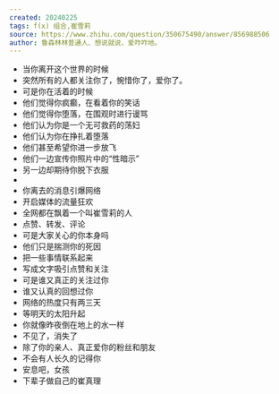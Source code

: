 ```yaml
---
created: 20240225
tags: f(x) 组合,崔雪莉
source: https://www.zhihu.com/question/350675490/answer/856988506
author: 鲁森林林普通人、想说就说、爱咋咋地。
---
```

- 当你离开这个世界的时候
- 突然所有的人都关注你了，惋惜你了，爱你了。
- 可是你在活着的时候
- 他们觉得你疯癫，在看着你的笑话
- 他们觉得你堕落，在围观时进行谩骂
- 他们认为你是一个无可救药的荡妇
- 他们认为你在挣扎着堕落
- 他们甚至希望你进一步放飞
- 他们一边宣传你照片中的“性暗示”
- 另一边却期待你脱下衣服
-
- 你离去的消息引爆网络
- 开启媒体的流量狂欢
- 全网都在飘着一个叫崔雪莉的人
- 点赞、转发、评论
- 可是大家关心的你本身吗
- 他们只是揣测你的死因
- 把一些事情联系起来
- 写成文字吸引点赞和关注
- 可是谁又真正的关注过你
- 谁又认真的回想过你
- 网络的热度只有两三天
- 等明天的太阳升起
- 你就像昨夜倒在地上的水一样
- 不见了，消失了
- 除了你的亲人、真正爱你的粉丝和朋友
- 不会有人长久的记得你
- 安息吧，女孩
- 下辈子做自己的崔真理